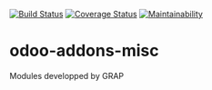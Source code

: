 [![Build Status](https://travis-ci.org/grap/odoo-addons-misc.svg?branch=8.0)](https://travis-ci.org/grap/odoo-addons-misc?branch=8.0)
[![Coverage Status](https://coveralls.io/repos/github/grap/odoo-addons-misc/badge.svg?branch=8.0)](https://coveralls.io/github/grap/odoo-addons-misc?branch=8.0)
[![Maintainability](https://api.codeclimate.com/v1/badges/ba837d5344c35d503be2/maintainability)](https://codeclimate.com/github/grap/odoo-addons-misc/maintainability)

odoo-addons-misc
================

Modules developped by GRAP
